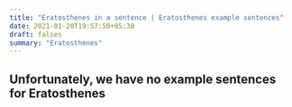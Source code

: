 ```yaml
---
title: "Eratosthenes in a sentence | Eratosthenes example sentences"
date: 2021-01-20T19:57:50+05:30
draft: falses
summary: "Eratosthenes"
---
```

## Unfortunately, we have no example sentences for Eratosthenes                 
